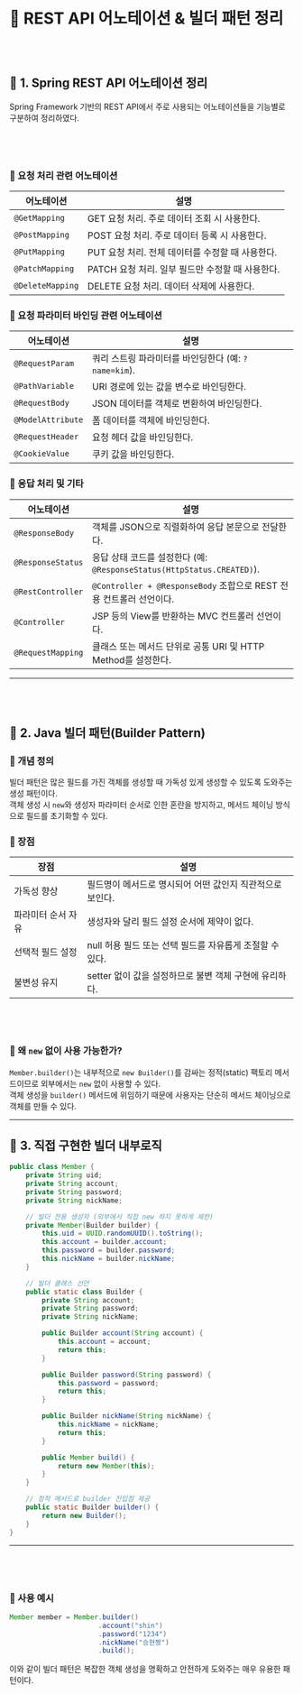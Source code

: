 # 📘 REST API 어노테이션 & 빌더 패턴 정리

<div style="margin-top:80px;"></div>

## 📌 1. Spring REST API 어노테이션 정리

Spring Framework 기반의 REST API에서 주로 사용되는 어노테이션들을 기능별로 구분하여 정리하였다.

<div style="margin-top:80px;"></div>

### 🔹 요청 처리 관련 어노테이션

| 어노테이션         | 설명                                      |
|--------------------|-------------------------------------------|
| `@GetMapping`      | GET 요청 처리. 주로 데이터 조회 시 사용한다. |
| `@PostMapping`     | POST 요청 처리. 주로 데이터 등록 시 사용한다. |
| `@PutMapping`      | PUT 요청 처리. 전체 데이터를 수정할 때 사용한다. |
| `@PatchMapping`    | PATCH 요청 처리. 일부 필드만 수정할 때 사용한다. |
| `@DeleteMapping`   | DELETE 요청 처리. 데이터 삭제에 사용한다. |

### 🔹 요청 파라미터 바인딩 관련 어노테이션

| 어노테이션           | 설명                                                  |
|----------------------|-------------------------------------------------------|
| `@RequestParam`      | 쿼리 스트링 파라미터를 바인딩한다 (예: `?name=kim`).   |
| `@PathVariable`      | URI 경로에 있는 값을 변수로 바인딩한다.               |
| `@RequestBody`       | JSON 데이터를 객체로 변환하여 바인딩한다.             |
| `@ModelAttribute`    | 폼 데이터를 객체에 바인딩한다.                        |
| `@RequestHeader`     | 요청 헤더 값을 바인딩한다.                            |
| `@CookieValue`       | 쿠키 값을 바인딩한다.                                 |

### 🔹 응답 처리 및 기타

| 어노테이션          | 설명                                                            |
|---------------------|-----------------------------------------------------------------|
| `@ResponseBody`     | 객체를 JSON으로 직렬화하여 응답 본문으로 전달한다.               |
| `@ResponseStatus`   | 응답 상태 코드를 설정한다 (예: `@ResponseStatus(HttpStatus.CREATED)`). |
| `@RestController`   | `@Controller + @ResponseBody` 조합으로 REST 전용 컨트롤러 선언이다. |
| `@Controller`       | JSP 등의 View를 반환하는 MVC 컨트롤러 선언이다.                 |
| `@RequestMapping`   | 클래스 또는 메서드 단위로 공통 URI 및 HTTP Method를 설정한다.   |

---


<div style="margin-top:80px;"></div>



## 🧱 2. Java 빌더 패턴(Builder Pattern)

### 🔹 개념 정의

빌더 패턴은 많은 필드를 가진 객체를 생성할 때 가독성 있게 생성할 수 있도록 도와주는 생성 패턴이다.  
객체 생성 시 `new`와 생성자 파라미터 순서로 인한 혼란을 방지하고, 메서드 체이닝 방식으로 필드를 초기화할 수 있다.

### 🔹 장점

| 장점 | 설명 |
|------|------|
| 가독성 향상 | 필드명이 메서드로 명시되어 어떤 값인지 직관적으로 보인다. |
| 파라미터 순서 자유 | 생성자와 달리 필드 설정 순서에 제약이 없다. |
| 선택적 필드 설정 | null 허용 필드 또는 선택 필드를 자유롭게 조절할 수 있다. |
| 불변성 유지 | setter 없이 값을 설정하므로 불변 객체 구현에 유리하다. |

<div style="margin-top:80px;"></div>

### 🔹 왜 `new` 없이 사용 가능한가?



`Member.builder()`는 내부적으로 `new Builder()`를 감싸는 정적(static) 팩토리 메서드이므로 외부에서는 `new` 없이 사용할 수 있다.  
객체 생성을 `builder()` 메서드에 위임하기 때문에 사용자는 단순히 메서드 체이닝으로 객체를 만들 수 있다.

---

## 🔧 3. 직접 구현한 빌더 내부로직

```java
public class Member {
    private String uid;
    private String account;
    private String password;
    private String nickName;

    // 빌더 전용 생성자 (외부에서 직접 new 하지 못하게 제한)
    private Member(Builder builder) {
        this.uid = UUID.randomUUID().toString();
        this.account = builder.account;
        this.password = builder.password;
        this.nickName = builder.nickName;
    }

    // 빌더 클래스 선언
    public static class Builder {
        private String account;
        private String password;
        private String nickName;

        public Builder account(String account) {
            this.account = account;
            return this;
        }

        public Builder password(String password) {
            this.password = password;
            return this;
        }

        public Builder nickName(String nickName) {
            this.nickName = nickName;
            return this;
        }

        public Member build() {
            return new Member(this);
        }
    }

    // 정적 메서드로 builder 진입점 제공
    public static Builder builder() {
        return new Builder();
    }
}
````

---

<div style="margin-top:80px;"></div>

### 🧪 사용 예시

```java
Member member = Member.builder()
                      .account("shin")
                      .password("1234")
                      .nickName("승현짱")
                      .build();
```

이와 같이 빌더 패턴은 복잡한 객체 생성을 명확하고 안전하게 도와주는 매우 유용한 패턴이다.



